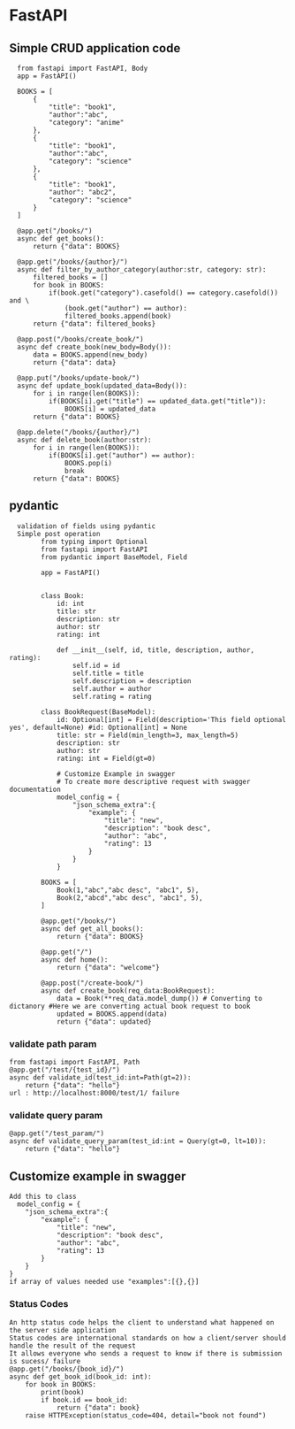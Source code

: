 # FastAPI
## Simple CRUD application code
      from fastapi import FastAPI, Body
      app = FastAPI()
      
      BOOKS = [
          {
              "title": "book1",
              "author":"abc",
              "category": "anime"
          },
          {
              "title": "book1",
              "author":"abc",
              "category": "science"
          },
          {
              "title": "book1",
              "author": "abc2",
              "category": "science"
          }
      ]
      
      @app.get("/books/")
      async def get_books():
          return {"data": BOOKS}
      
      @app.get("/books/{author}/")
      async def filter_by_author_category(author:str, category: str):
          filtered_books = []
          for book in BOOKS:
              if(book.get("category").casefold() == category.casefold()) and \
                  (book.get("author") == author):
                  filtered_books.append(book)
          return {"data": filtered_books}
      
      @app.post("/books/create_book/")
      async def create_book(new_body=Body()):
          data = BOOKS.append(new_body)
          return {"data": data}
      
      @app.put("/books/update-book/")
      async def update_book(updated_data=Body()):
          for i in range(len(BOOKS)):
              if(BOOKS[i].get("title") == updated_data.get("title")):
                  BOOKS[i] = updated_data
          return {"data": BOOKS}
      
      @app.delete("/books/{author}/")
      async def delete_book(author:str):
          for i in range(len(BOOKS)):
              if(BOOKS[i].get("author") == author):
                  BOOKS.pop(i)
                  break
          return {"data": BOOKS}
## pydantic
      validation of fields using pydantic
      Simple post operation
            from typing import Optional
            from fastapi import FastAPI
            from pydantic import BaseModel, Field
            
            app = FastAPI()
            
            
            class Book:
                id: int
                title: str
                description: str
                author: str
                rating: int
            
                def __init__(self, id, title, description, author, rating):
                    self.id = id
                    self.title = title
                    self.description = description
                    self.author = author
                    self.rating = rating
            
            class BookRequest(BaseModel):
                id: Optional[int] = Field(description='This field optional yes', default=None) #id: Optional[int] = None
                title: str = Field(min_length=3, max_length=5)
                description: str
                author: str
                rating: int = Field(gt=0)
            
                # Customize Example in swagger
                # To create more descriptive request with swagger documentation
                model_config = {
                    "json_schema_extra":{
                        "example": {
                            "title": "new",
                            "description": "book desc",
                            "author": "abc",
                            "rating": 13
                        }
                    }
                }
            
            BOOKS = [
                Book(1,"abc","abc desc", "abc1", 5),
                Book(2,"abcd","abc desc", "abc1", 5),
            ]
            
            @app.get("/books/")
            async def get_all_books():
                return {"data": BOOKS}
            
            @app.get("/")
            async def home():
                return {"data": "welcome"}
            
            @app.post("/create-book/")
            async def create_book(req_data:BookRequest):
                data = Book(**req_data.model_dump()) # Converting to dictanory #Here we are converting actual book request to book
                updated = BOOKS.append(data)
                return {"data": updated}

### validate path param
    from fastapi import FastAPI, Path
    @app.get("/test/{test_id}/")
    async def validate_id(test_id:int=Path(gt=2)):
        return {"data": "hello"}
    url : http://localhost:8000/test/1/ failure
### validate query param
    @app.get("/test_param/")
    async def validate_query_param(test_id:int = Query(gt=0, lt=10)):
        return {"data": "hello"}
        
## Customize example in swagger
    Add this to class
      model_config = {
        "json_schema_extra":{
            "example": {
                "title": "new",
                "description": "book desc",
                "author": "abc",
                "rating": 13
            }
        }
    }
    if array of values needed use "examples":[{},{}]

### Status Codes
    An http status code helps the client to understand what happened on the server side application
    Status codes are international standards on how a client/server should handle the result of the request
    It allows everyone who sends a request to know if there is submission is sucess/ failure
    @app.get("/books/{book_id}/")
    async def get_book_id(book_id: int):
        for book in BOOKS:
            print(book)
            if book.id == book_id:
                return {"data": book}
        raise HTTPException(status_code=404, detail="book not found")

    
            


